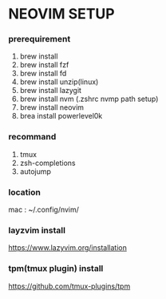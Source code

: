 # NEOVIM SETUP

### prerequirement

1. brew install
2. brew install fzf
3. brew install fd
4. brew install unzip(linux)
5. brew install lazygit
6. brew install nvm (.zshrc nvmp path setup)
7. brew install neovim
8. brea install powerlevel0k


### recommand

1. tmux
2. zsh-completions
3. autojump

### location

mac : ~/.config/nvim/

### layzvim install

https://www.lazyvim.org/installation

### tpm(tmux plugin) install

https://github.com/tmux-plugins/tpm


